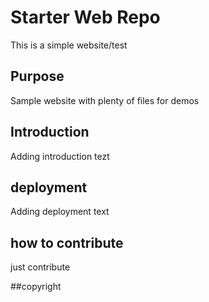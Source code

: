 # Starter Web Repo

This is a simple website/test

## Purpose

Sample website with plenty of files for demos

## Introduction
Adding introduction tezt

## deployment
Adding deployment text

## how to contribute
just contribute

##copyright